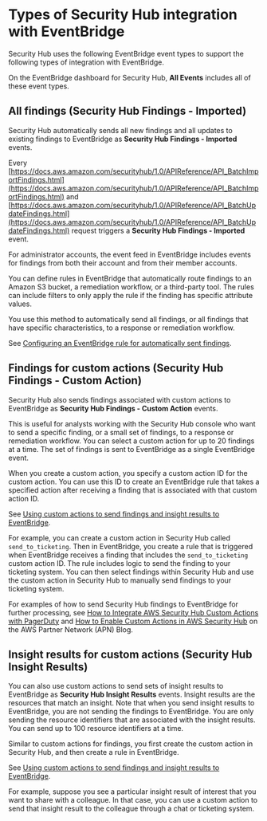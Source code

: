 # Types of Security Hub integration with EventBridge<a name="securityhub-cwe-integration-types"></a>

Security Hub uses the following EventBridge event types to support the following types of integration with EventBridge\.

On the EventBridge dashboard for Security Hub, **All Events** includes all of these event types\.

## All findings \(Security Hub Findings \- Imported\)<a name="securityhub-cwe-integration-types-all-findings"></a>

 Security Hub automatically sends all new findings and all updates to existing findings to EventBridge as **Security Hub Findings \- Imported** events\.

Every [https://docs.aws.amazon.com/securityhub/1.0/APIReference/API_BatchImportFindings.html](https://docs.aws.amazon.com/securityhub/1.0/APIReference/API_BatchImportFindings.html) and [https://docs.aws.amazon.com/securityhub/1.0/APIReference/API_BatchUpdateFindings.html](https://docs.aws.amazon.com/securityhub/1.0/APIReference/API_BatchUpdateFindings.html) request triggers a **Security Hub Findings \- Imported** event\.

For administrator accounts, the event feed in EventBridge includes events for findings from both their account and from their member accounts\.

You can define rules in EventBridge that automatically route findings to an Amazon S3 bucket, a remediation workflow, or a third\-party tool\. The rules can include filters to only apply the rule if the finding has specific attribute values\.

You use this method to automatically send all findings, or all findings that have specific characteristics, to a response or remediation workflow\.

See [Configuring an EventBridge rule for automatically sent findings](securityhub-cwe-all-findings.md)\.

## Findings for custom actions \(Security Hub Findings \- Custom Action\)<a name="securityhub-cwe-integration-types-finding-custom-action"></a>

Security Hub also sends findings associated with custom actions to EventBridge as **Security Hub Findings \- Custom Action** events\.

This is useful for analysts working with the Security Hub console who want to send a specific finding, or a small set of findings, to a response or remediation workflow\. You can select a custom action for up to 20 findings at a time\. The set of findings is sent to EventBridge as a single EventBridge event\.

When you create a custom action, you specify a custom action ID for the custom action\. You can use this ID to create an EventBridge rule that takes a specified action after receiving a finding that is associated with that custom action ID\.

See [Using custom actions to send findings and insight results to EventBridge](securityhub-cwe-custom-actions.md)\.

For example, you can create a custom action in Security Hub called `send_to_ticketing`\. Then in EventBridge, you create a rule that is triggered when EventBridge receives a finding that includes the `send_to_ticketing` custom action ID\. The rule includes logic to send the finding to your ticketing system\. You can then select findings within Security Hub and use the custom action in Security Hub to manually send findings to your ticketing system\.

For examples of how to send Security Hub findings to EventBridge for further processing, see [How to Integrate AWS Security Hub Custom Actions with PagerDuty](http://aws.amazon.com/blogs/apn/how-to-integrate-aws-security-hub-custom-actions-with-pagerduty/) and [How to Enable Custom Actions in AWS Security Hub](http://aws.amazon.com/blogs/apn/how-to-enable-custom-actions-in-aws-security-hub/) on the AWS Partner Network \(APN\) Blog\.

## Insight results for custom actions \(Security Hub Insight Results\)<a name="securityhub-cwe-integration-types-insight-custom-action"></a>

You can also use custom actions to send sets of insight results to EventBridge as **Security Hub Insight Results** events\. Insight results are the resources that match an insight\. Note that when you send insight results to EventBridge, you are not sending the findings to EventBridge\. You are only sending the resource identifiers that are associated with the insight results\. You can send up to 100 resource identifiers at a time\.

Similar to custom actions for findings, you first create the custom action in Security Hub, and then create a rule in EventBridge\.

See [Using custom actions to send findings and insight results to EventBridge](securityhub-cwe-custom-actions.md)\.

For example, suppose you see a particular insight result of interest that you want to share with a colleague\. In that case, you can use a custom action to send that insight result to the colleague through a chat or ticketing system\.